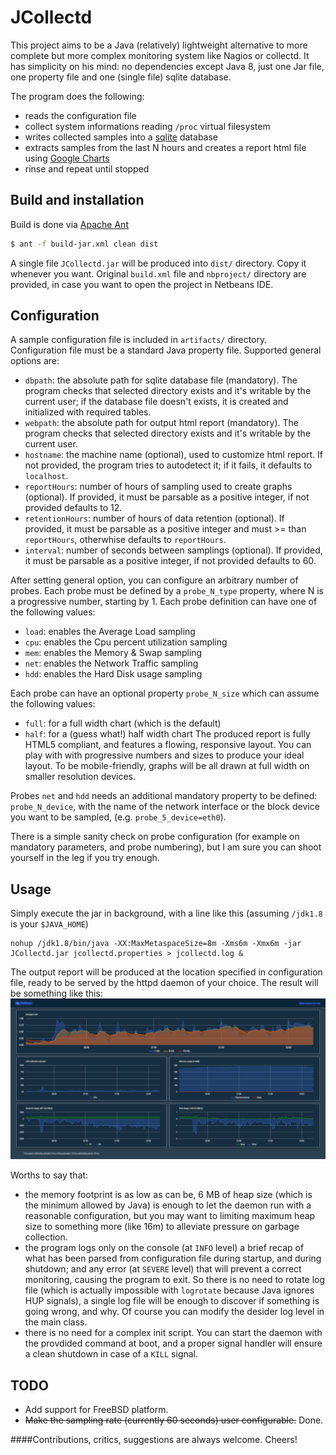 # JCollectd

This project aims to be a Java (relatively) lightweight alternative to more complete but more complex monitoring system like Nagios or collectd. 
It has simplicity on his mind: no dependencies except Java 8, just one Jar file, one property file and one (single file) sqlite database.

The program does the following:
* reads the configuration file
* collect system informations reading `/proc` virtual filesystem
* writes collected samples into a [sqlite](https://www.sqlite.org/) database
* extracts samples from the last N hours and creates a report html file using [Google Charts](https://developers.google.com/chart/)
* rinse and repeat until stopped

## Build and installation
Build is done via [Apache Ant](http://ant.apache.org/)
```bash
$ ant -f build-jar.xml clean dist
```
A single file `JCollectd.jar` will be produced into `dist/` directory. Copy it whenever you want.
Original `build.xml` file and `nbproject/` directory are provided, in case you want to open the project in Netbeans IDE.

## Configuration
A sample configuration file is included in `artifacts/` directory. Configuration file must be a standard Java property file. 
Supported general options are:
* `dbpath`: the absolute path for sqlite database file (mandatory). The program checks that selected directory exists and it's writable by the current user; if the database file doesn't exists, it is created and initialized with required tables.
* `webpath`: the absolute path for output html report (mandatory). The program checks that selected directory exists and it's writable by the current user.
* `hostname`: the machine name (optional), used to customize html report. If not provided, the program tries to autodetect it; if it fails, it defaults to `localhost`.
* `reportHours`: number of hours of sampling used to create graphs (optional). If provided, it must be parsable as a positive integer, if not provided defaults to 12.
* `retentionHours`: number of hours of data retention (optional). If provided, it must be parsable as a positive integer and must >= than `reportHours`, otherwhise defaults to `reportHours`.
* `interval`: number of seconds between samplings (optional). If provided, it must be parsable as a positive integer, if not provided defaults to 60.

After setting general option, you can configure an arbitrary number of probes. Each probe must be defined by a `probe_N_type` property, where N is a progressive number, starting by 1.
Each probe definition can have one of the following values:
* `load`: enables the Average Load sampling
* `cpu`: enables the Cpu percent utilization sampling
* `mem`: enables the Memory & Swap sampling
* `net`: enables the Network Traffic sampling
* `hdd`: enables the Hard Disk usage sampling

Each probe can have an optional property `probe_N_size` which can assume the following values:
* `full`: for a full width chart (which is the default)
* `half`: for a (guess what!) half width chart
The produced report is fully HTML5 compliant, and features a flowing, responsive layout. You can play with with progressive numbers and sizes to produce your ideal layout. To be mobile-friendly, graphs will be all drawn at full width on smaller resolution devices.

Probes `net` and `hdd` needs an additional mandatory property to be defined: `probe_N_device`, with the name of the network interface or the block device you want to be sampled, (e.g. `probe_5_device=eth0`).

There is a simple sanity check on probe configuration (for example on mandatory parameters, and probe numbering), but I am sure you can shoot yourself in the leg if you try enough.

## Usage
Simply execute the jar in background, with a line like this (assuming `/jdk1.8` is your `$JAVA_HOME`)
```
nohup /jdk1.8/bin/java -XX:MaxMetaspaceSize=8m -Xms6m -Xmx6m -jar JCollectd.jar jcollectd.properties > jcollectd.log &
```
The output report will be produced at the location specified in configuration file, ready to be served by the httpd daemon of your choice. The result will be something like this:
![report](https://raw.githubusercontent.com/GilGalaad/JCollectd/master/artifacts/JCollectd.png)

Worths to say that:
* the memory footprint is as low as can be, 6 MB of heap size (which is the minimum allowed by Java) is enough to let the daemon run with a reasonable configuration, but you may want to limiting maximum heap size to something more (like 16m) to alleviate pressure on garbage collection.
* the program logs only on the console (at `INFO` level) a brief recap of what has been parsed from configuration file during startup, and during shutdown; and any error (at `SEVERE` level) that will prevent a correct monitoring, causing the program to exit. So there is no need to rotate log file (which is actually impossible with `logrotate` because Java ignores HUP signals), a single log file will be enough to discover if something is going wrong, and why. Of course you can modify the desider log level in the main class.
* there is no need for a complex init script. You can start the daemon with the provdided command at boot, and a proper signal handler will ensure a clean shutdown in case of a `KILL` signal.

## TODO
* Add support for FreeBSD platform.
* ~~Make the sampling rate (currently 60 seconds) user configurable.~~ Done.

####Contributions, critics, suggestions are always welcome. Cheers!

